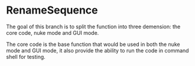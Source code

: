 # RenameSequence
The goal of this branch is to split the function into three demension: the core code, nuke mode and GUI mode.

The core code is the base function that would be used in both the nuke mode and GUI mode, it also provide the ability to run the code in command shell for testing.
